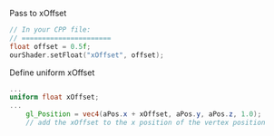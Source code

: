 Pass to xOffset
```C++
// In your CPP file:
// ======================
float offset = 0.5f;
ourShader.setFloat("xOffset", offset);
```
Define uniform xOffset
```GLSL
...
uniform float xOffset;
...
    gl_Position = vec4(aPos.x + xOffset, aPos.y, aPos.z, 1.0); 
    // add the xOffset to the x position of the vertex position
```
